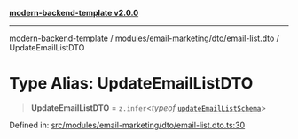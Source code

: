 [**modern-backend-template v2.0.0**](../../../../../README.md)

***

[modern-backend-template](../../../../../modules.md) / [modules/email-marketing/dto/email-list.dto](../README.md) / UpdateEmailListDTO

# Type Alias: UpdateEmailListDTO

> **UpdateEmailListDTO** = `z.infer`\<*typeof* [`updateEmailListSchema`](../variables/updateEmailListSchema.md)\>

Defined in: [src/modules/email-marketing/dto/email-list.dto.ts:30](https://github.com/maemreyo/saas-4cus-nodejs/blob/2a5b3f3aa11335dfa561e80e1feabb8e6084261e/src/modules/email-marketing/dto/email-list.dto.ts#L30)
